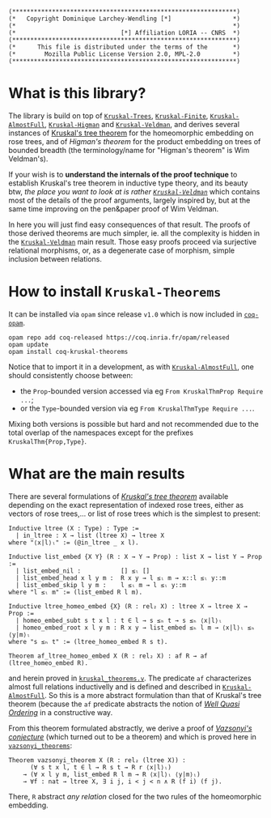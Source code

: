 ```
(**************************************************************)
(*   Copyright Dominique Larchey-Wendling [*]                 *)
(*                                                            *)
(*                             [*] Affiliation LORIA -- CNRS  *)
(**************************************************************)
(*      This file is distributed under the terms of the       *)
(*        Mozilla Public License Version 2.0, MPL-2.0         *)
(**************************************************************)
```
# What is this library?

The library is build on top of [`Kruskal-Trees`](https://github.com/DmxLarchey/Kruskal-Trees), [`Kruskal-Finite`](https://github.com/DmxLarchey/Kruskal-Finite), [`Kruskal-AlmostFull`](https://github.com/DmxLarchey/Kruskal-AlmostFull), [`Kruskal-Higman`](https://github.com/DmxLarchey/Kruskal-Higman) and [`Kruskal-Veldman`](https://github.com/DmxLarchey/Kruskal-Veldman), and derives several instances of [Kruskal's tree theorem](https://en.wikipedia.org/wiki/Kruskal%27s_tree_theorem) for the homeomorphic embedding on rose trees, and of _Higman's theorem_ for the product embedding on trees of bounded breadth (the terminology/name for "Higman's theorem" is Wim Veldman's).

If your wish is to __understand the internals of the proof technique__ to establish Kruskal's tree theorem in inductive type theory,
and its beauty btw, _the place you want to look at is rather [`Kruskal-Veldman`](https://github.com/DmxLarchey/Kruskal-Veldman)_ which contains most 
of the details of the proof arguments, largely inspired by, but at the same time improving on the pen&paper proof of Wim Veldman.

In here you will just find easy consequences of that result. The proofs of those derived theorems are much simpler, 
ie. all the complexity is hidden in the [`Kruskal-Veldman`](https://github.com/DmxLarchey/Kruskal-Veldman) main result.
Those easy proofs proceed via surjective relational morphisms, or, as a degenerate case of morphism, simple inclusion 
between relations.

# How to install `Kruskal-Theorems`

It can be installed via `opam` since release `v1.0` which is now included 
in [`coq-opam`](https://github.com/coq/opam).
```console
opam repo add coq-released https://coq.inria.fr/opam/released
opam update
opam install coq-kruskal-theorems
```

Notice that to import it in a development, as with [`Kruskal-AlmostFull`](https://github.com/DmxLarchey/Kruskal-AlmostFull), one should
consistently choose between:
- the `Prop`-bounded version accessed via eg `From KruskalThmProp Require ...`;
- or the `Type`-bounded version via eg `From KruskalThmType Require ...`.

Mixing both versions is possible but hard and not recommended due 
to the total overlap of the namespaces except for the prefixes `KruskalThm{Prop,Type}`.

# What are the main results

There are several formulations of [_Kruskal's tree theorem_](https://en.wikipedia.org/wiki/Kruskal%27s_tree_theorem#:~:text=In%20mathematics%2C%20Kruskal's%20tree%20theorem,quasi%2Dordered%20under%20homeomorphic%20embedding.)
available depending on the exact representation of indexed rose trees, either 
as vectors of rose trees,... or list of rose trees which is the
simplest to present:
```coq
Inductive ltree (X : Type) : Type :=
  | in_ltree : X → list (ltree X) → ltree X
where "⟨x|l⟩ₗ" := (@in_ltree _ x l).

Inductive list_embed {X Y} (R : X → Y → Prop) : list X → list Y → Prop :=
  | list_embed_nil :           [] ≤ₗ []
  | list_embed_head x l y m :  R x y → l ≤ₗ m → x::l ≤ₗ y::m
  | list_embed_skip l y m :    l ≤ₗ m → l ≤ₗ y::m
where "l ≤ₗ m" := (list_embed R l m).

Inductive ltree_homeo_embed {X} (R : rel₂ X) : ltree X → ltree X → Prop :=
  | homeo_embed_subt s t x l : t ∈ l → s ≤ₕ t → s ≤ₕ ⟨x|l⟩ₗ
  | homeo_embed_root x l y m : R x y → list_embed ≤ₕ l m → ⟨x|l⟩ₗ ≤ₕ ⟨y|m⟩ₗ
where "s ≤ₕ t" := (ltree_homeo_embed R s t).

Theorem af_ltree_homeo_embed X (R : rel₂ X) : af R → af (ltree_homeo_embed R).
```
and herein proved in [`kruskal_theorems.v`](theories/kruskal_theorems.v). The predicate `af`
characterizes almost full relations inductivelly and is defined and described in 
[`Kruskal-AlmostFull`](https://github.com/DmxLarchey/Kruskal-AlmostFull). So this
is a more abstract formulation than that of Kruskal's tree theorem (because the
`af` predicate abstracts the notion of [_Well Quasi Ordering_](https://en.wikipedia.org/wiki/Well-quasi-ordering) 
in a constructive way.

From this theorem formulated abstractly, we derive a proof of
[_Vazsonyi's conjecture_](https://en.wikipedia.org/wiki/Andrew_V%C3%A1zsonyi)
(which turned out to be a theorem) and which is proved here in [`vazsonyi_theorems`](theories/vazsonyi_theorems.v):
```coq
Theorem vazsonyi_theorem X (R : rel₂ (ltree X)) :
      (∀ s t x l, t ∈ l → R s t → R r ⟨x|l⟩ₗ)
    → (∀ x l y m, list_embed R l m → R ⟨x|l⟩ₗ ⟨y|m⟩ₗ)
    → ∀f : nat → ltree X, ∃ i j, i < j < n ∧ R (f i) (f j).
```
There, `R` abstract _any relation_ closed for the two rules of the homeomorphic embedding.
